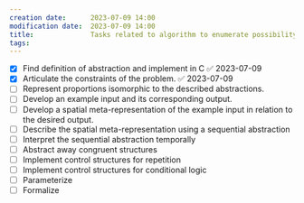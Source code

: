 ```yaml
---
creation date:		2023-07-09 14:00
modification date:	2023-07-09 14:00
title: 				Tasks related to algorithm to enumerate possibility space
tags:
---
```

- [x] Find definition of abstraction and implement in C ✅ 2023-07-09
- [x] Articulate the constraints of the problem. ✅ 2023-07-09
- [ ] Represent proportions isomorphic to the described abstractions.
- [ ] Develop an example input and its corresponding output.
- [ ] Develop a spatial meta-representation of the example input in relation to the desired output.
- [ ] Describe the spatial meta-representation using a sequential abstraction
- [ ] Interpret the sequential abstraction temporally
- [ ] Abstract away congruent structures
- [ ] Implement control structures for repetition 
- [ ] Implement control structures for conditional logic
- [ ] Parameterize 
- [ ] Formalize